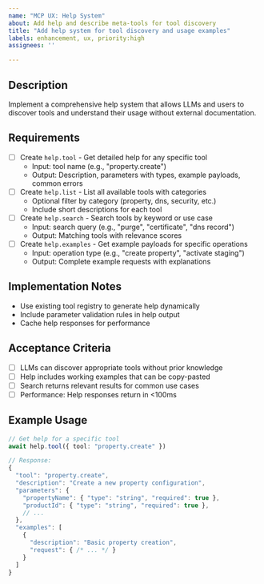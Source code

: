 ```yaml
---
name: "MCP UX: Help System"
about: Add help and describe meta-tools for tool discovery
title: "Add help system for tool discovery and usage examples"
labels: enhancement, ux, priority:high
assignees: ''

---
```


## Description
Implement a comprehensive help system that allows LLMs and users to discover tools and understand their usage without external documentation.

## Requirements
- [ ] Create `help.tool` - Get detailed help for any specific tool
  - Input: tool name (e.g., "property.create")
  - Output: Description, parameters with types, example payloads, common errors
- [ ] Create `help.list` - List all available tools with categories
  - Optional filter by category (property, dns, security, etc.)
  - Include short descriptions for each tool
- [ ] Create `help.search` - Search tools by keyword or use case
  - Input: search query (e.g., "purge", "certificate", "dns record")
  - Output: Matching tools with relevance scores
- [ ] Create `help.examples` - Get example payloads for specific operations
  - Input: operation type (e.g., "create property", "activate staging")
  - Output: Complete example requests with explanations

## Implementation Notes
- Use existing tool registry to generate help dynamically
- Include parameter validation rules in help output
- Cache help responses for performance

## Acceptance Criteria
- [ ] LLMs can discover appropriate tools without prior knowledge
- [ ] Help includes working examples that can be copy-pasted
- [ ] Search returns relevant results for common use cases
- [ ] Performance: Help responses return in <100ms

## Example Usage
```typescript
// Get help for a specific tool
await help.tool({ tool: "property.create" })

// Response:
{
  "tool": "property.create",
  "description": "Create a new property configuration",
  "parameters": {
    "propertyName": { "type": "string", "required": true },
    "productId": { "type": "string", "required": true },
    // ...
  },
  "examples": [
    {
      "description": "Basic property creation",
      "request": { /* ... */ }
    }
  ]
}
```
